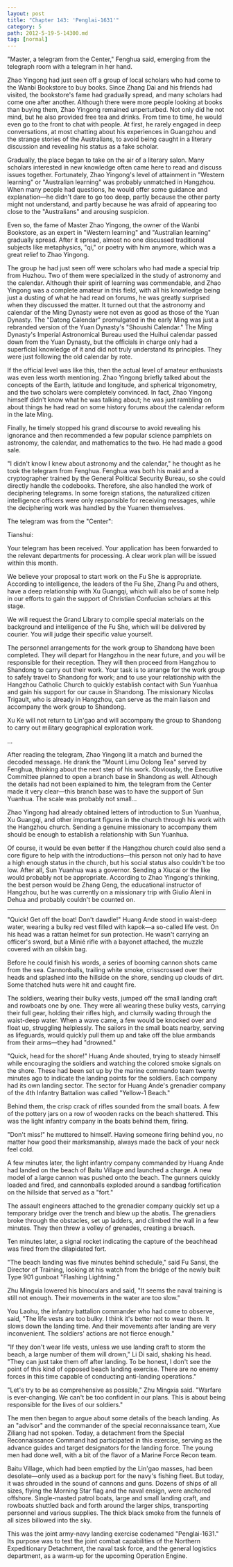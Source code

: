 ```yaml
---
layout: post
title: "Chapter 143: 'Penglai-1631'"
category: 5
path: 2012-5-19-5-14300.md
tag: [normal]
---
```


"Master, a telegram from the Center," Fenghua said, emerging from the telegraph room with a telegram in her hand.

Zhao Yingong had just seen off a group of local scholars who had come to the Wanbi Bookstore to buy books. Since Zhang Dai and his friends had visited, the bookstore's fame had gradually spread, and many scholars had come one after another. Although there were more people looking at books than buying them, Zhao Yingong remained unperturbed. Not only did he not mind, but he also provided free tea and drinks. From time to time, he would even go to the front to chat with people. At first, he rarely engaged in deep conversations, at most chatting about his experiences in Guangzhou and the strange stories of the Australians, to avoid being caught in a literary discussion and revealing his status as a fake scholar.

Gradually, the place began to take on the air of a literary salon. Many scholars interested in new knowledge often came here to read and discuss issues together. Fortunately, Zhao Yingong's level of attainment in "Western learning" or "Australian learning" was probably unmatched in Hangzhou. When many people had questions, he would offer some guidance and explanation—he didn't dare to go too deep, partly because the other party might not understand, and partly because he was afraid of appearing too close to the "Australians" and arousing suspicion.

Even so, the fame of Master Zhao Yingong, the owner of the Wanbi Bookstore, as an expert in "Western learning" and "Australian learning" gradually spread. After it spread, almost no one discussed traditional subjects like metaphysics, "qi," or poetry with him anymore, which was a great relief to Zhao Yingong.

The group he had just seen off were scholars who had made a special trip from Huzhou. Two of them were specialized in the study of astronomy and the calendar. Although their spirit of learning was commendable, and Zhao Yingong was a complete amateur in this field, with all his knowledge being just a dusting of what he had read on forums, he was greatly surprised when they discussed the matter. It turned out that the astronomy and calendar of the Ming Dynasty were not even as good as those of the Yuan Dynasty. The "Datong Calendar" promulgated in the early Ming was just a rebranded version of the Yuan Dynasty's "Shoushi Calendar." The Ming Dynasty's Imperial Astronomical Bureau used the Huihui calendar passed down from the Yuan Dynasty, but the officials in charge only had a superficial knowledge of it and did not truly understand its principles. They were just following the old calendar by rote.

If the official level was like this, then the actual level of amateur enthusiasts was even less worth mentioning. Zhao Yingong briefly talked about the concepts of the Earth, latitude and longitude, and spherical trigonometry, and the two scholars were completely convinced. In fact, Zhao Yingong himself didn't know what he was talking about; he was just rambling on about things he had read on some history forums about the calendar reform in the late Ming.

Finally, he timely stopped his grand discourse to avoid revealing his ignorance and then recommended a few popular science pamphlets on astronomy, the calendar, and mathematics to the two. He had made a good sale.

"I didn't know I knew about astronomy and the calendar," he thought as he took the telegram from Fenghua. Fenghua was both his maid and a cryptographer trained by the General Political Security Bureau, so she could directly handle the codebooks. Therefore, she also handled the work of deciphering telegrams. In some foreign stations, the naturalized citizen intelligence officers were only responsible for receiving messages, while the deciphering work was handled by the Yuanen themselves.

The telegram was from the "Center":

Tianshui:

Your telegram has been received. Your application has been forwarded to the relevant departments for processing. A clear work plan will be issued within this month.

We believe your proposal to start work on the Fu She is appropriate. According to intelligence, the leaders of the Fu She, Zhang Pu and others, have a deep relationship with Xu Guangqi, which will also be of some help in our efforts to gain the support of Christian Confucian scholars at this stage.

We will request the Grand Library to compile special materials on the background and intelligence of the Fu She, which will be delivered by courier. You will judge their specific value yourself.

The personnel arrangements for the work group to Shandong have been completed. They will depart for Hangzhou in the near future, and you will be responsible for their reception. They will then proceed from Hangzhou to Shandong to carry out their work. Your task is to arrange for the work group to safely travel to Shandong for work; and to use your relationship with the Hangzhou Catholic Church to quickly establish contact with Sun Yuanhua and gain his support for our cause in Shandong. The missionary Nicolas Trigault, who is already in Hangzhou, can serve as the main liaison and accompany the work group to Shandong.

Xu Ke will not return to Lin'gao and will accompany the group to Shandong to carry out military geographical exploration work.

...

After reading the telegram, Zhao Yingong lit a match and burned the decoded message. He drank the "Mount Limu Oolong Tea" served by Fenghua, thinking about the next step of his work. Obviously, the Executive Committee planned to open a branch base in Shandong as well. Although the details had not been explained to him, the telegram from the Center made it very clear—this branch base was to have the support of Sun Yuanhua. The scale was probably not small...

Zhao Yingong had already obtained letters of introduction to Sun Yuanhua, Xu Guangqi, and other important figures in the church through his work with the Hangzhou church. Sending a genuine missionary to accompany them should be enough to establish a relationship with Sun Yuanhua.

Of course, it would be even better if the Hangzhou church could also send a core figure to help with the introductions—this person not only had to have a high enough status in the church, but his social status also couldn't be too low. After all, Sun Yuanhua was a governor. Sending a Xiucai or the like would probably not be appropriate. According to Zhao Yingong's thinking, the best person would be Zhang Geng, the educational instructor of Hangzhou, but he was currently on a missionary trip with Giulio Aleni in Dehua and probably couldn't be counted on.

***

"Quick! Get off the boat! Don't dawdle!" Huang Ande stood in waist-deep water, wearing a bulky red vest filled with kapok—a so-called life vest. On his head was a rattan helmet for sun protection. He wasn't carrying an officer's sword, but a Minié rifle with a bayonet attached, the muzzle covered with an oilskin bag.

Before he could finish his words, a series of booming cannon shots came from the sea. Cannonballs, trailing white smoke, crisscrossed over their heads and splashed into the hillside on the shore, sending up clouds of dirt. Some thatched huts were hit and caught fire.

The soldiers, wearing their bulky vests, jumped off the small landing craft and rowboats one by one. They were all wearing these bulky vests, carrying their full gear, holding their rifles high, and clumsily wading through the waist-deep water. When a wave came, a few would be knocked over and float up, struggling helplessly. The sailors in the small boats nearby, serving as lifeguards, would quickly pull them up and take off the blue armbands from their arms—they had "drowned."

"Quick, head for the shore!" Huang Ande shouted, trying to steady himself while encouraging the soldiers and watching the colored smoke signals on the shore. These had been set up by the marine commando team twenty minutes ago to indicate the landing points for the soldiers. Each company had its own landing sector. The sector for Huang Ande's grenadier company of the 4th Infantry Battalion was called "Yellow-1 Beach."

Behind them, the crisp crack of rifles sounded from the small boats. A few of the pottery jars on a row of wooden racks on the beach shattered. This was the light infantry company in the boats behind them, firing.

"Don't miss!" he muttered to himself. Having someone firing behind you, no matter how good their marksmanship, always made the back of your neck feel cold.

A few minutes later, the light infantry company commanded by Huang Ande had landed on the beach of Baitu Village and launched a charge. A new model of a large cannon was pushed onto the beach. The gunners quickly loaded and fired, and cannonballs exploded around a sandbag fortification on the hillside that served as a "fort."

The assault engineers attached to the grenadier company quickly set up a temporary bridge over the trench and blew up the abatis. The grenadiers broke through the obstacles, set up ladders, and climbed the wall in a few minutes. They then threw a volley of grenades, creating a breach.

Ten minutes later, a signal rocket indicating the capture of the beachhead was fired from the dilapidated fort.

"The beach landing was five minutes behind schedule," said Fu Sansi, the Director of Training, looking at his watch from the bridge of the newly built Type 901 gunboat "Flashing Lightning."

Zhu Mingxia lowered his binoculars and said, "It seems the naval training is still not enough. Their movements in the water are too slow."

You Laohu, the infantry battalion commander who had come to observe, said, "The life vests are too bulky. I think it's better not to wear them. It slows down the landing time. And their movements after landing are very inconvenient. The soldiers' actions are not fierce enough."

"If they don't wear life vests, unless we use landing craft to storm the beach, a large number of them will drown," Li Di said, shaking his head. "They can just take them off after landing. To be honest, I don't see the point of this kind of opposed beach landing exercise. There are no enemy forces in this time capable of conducting anti-landing operations."

"Let's try to be as comprehensive as possible," Zhu Mingxia said. "Warfare is ever-changing. We can't be too confident in our plans. This is about being responsible for the lives of our soldiers."

The men then began to argue about some details of the beach landing. As an "advisor" and the commander of the special reconnaissance team, Xue Ziliang had not spoken. Today, a detachment from the Special Reconnaissance Command had participated in this exercise, serving as the advance guides and target designators for the landing force. The young men had done well, with a bit of the flavor of a Marine Force Recon team.

Baitu Village, which had been emptied by the Lin'gao masses, had been desolate—only used as a backup port for the navy's fishing fleet. But today, it was shrouded in the sound of cannons and guns. Dozens of ships of all sizes, flying the Morning Star flag and the naval ensign, were anchored offshore. Single-masted patrol boats, large and small landing craft, and rowboats shuttled back and forth around the larger ships, transporting personnel and various supplies. The thick black smoke from the funnels of all sizes billowed into the sky.

This was the joint army-navy landing exercise codenamed "Penglai-1631." Its purpose was to test the joint combat capabilities of the Northern Expeditionary Detachment, the naval task force, and the general logistics department, as a warm-up for the upcoming Operation Engine.